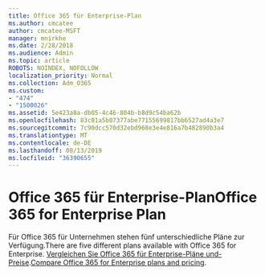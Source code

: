 ```yaml
---
title: Office 365 für Enterprise-Plan
ms.author: cmcatee
author: cmcatee-MSFT
manager: mnirkhe
ms.date: 2/28/2018
ms.audience: Admin
ms.topic: article
ROBOTS: NOINDEX, NOFOLLOW
localization_priority: Normal
ms.collection: Adm_O365
ms.custom:
- "474"
- "1500026"
ms.assetid: 5e423a8a-db05-4c46-804b-b8d9c54ba62b
ms.openlocfilehash: 83c81a5b07377abe77155699817bb6527ad4a3e7
ms.sourcegitcommit: 7c90dcc570d32ebd968e3e4e816a7b482890b3a4
ms.translationtype: MT
ms.contentlocale: de-DE
ms.lasthandoff: 08/13/2019
ms.locfileid: "36390655"
---
```

# <a name="office-365-for-enterprise-plan"></a><span data-ttu-id="c0e2a-102">Office 365 für Enterprise-Plan</span><span class="sxs-lookup"><span data-stu-id="c0e2a-102">Office 365 for Enterprise Plan</span></span>

<span data-ttu-id="c0e2a-103">Für Office 365 für Unternehmen stehen fünf unterschiedliche Pläne zur Verfügung.</span><span class="sxs-lookup"><span data-stu-id="c0e2a-103">There are five different plans available with Office 365 for Enterprise.</span></span> <span data-ttu-id="c0e2a-104">[Vergleichen Sie Office 365 für Enterprise-Pläne und-Preise](https://products.office.com/business/compare-more-office-365-for-business-plans).</span><span class="sxs-lookup"><span data-stu-id="c0e2a-104">[Compare Office 365 for Enterprise plans and pricing](https://products.office.com/business/compare-more-office-365-for-business-plans).</span></span>  